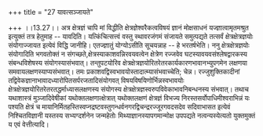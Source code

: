 +++
title = "27 यावत्सञ्जायते"

+++
।।13.27।। अत्र क्षेत्रज्ञं चापि मां विद्धीति क्षेत्रज्ञेश्वरैकत्वविषयं
ज्ञानं मोक्षसाधनं यज्ज्ञात्वामृतमश्रुत इत्युक्तं तत्र हेतुमाह --
यावदिति। यत्किंचित्सत्त्वं वस्तु स्थावरजंगमं संजायते समुत्पद्यते
तत्सर्वं क्षेत्रक्षेत्रज्ञयोः संयोगाज्जायत इत्येवं विद्धि जानीहि।
एतज्ज्ञातुं योग्योऽसीति सूचयन्नाह -- हे भरतर्षभेति। ननु
क्षेत्रक्षेत्रज्ञयोः संयोगादिति भगवतोक्तं न
संगच्छते,क्षेत्रस्याकाशवन्निरवयवत्वेन क्षेत्रेण रज्जवेव
घटस्यावयवसंश्लेषद्वारकस्य संबन्धविशेषस्य संयोगस्यासंभवात्। तन्तुपटयोरिव
क्षेत्रक्षेत्रज्ञयोरितरेतरकार्यकारणभावानभ्युपगमेन लक्षणया
समवायलक्षणस्याप्यसंभवात्। तमः
प्रकाशवद्विस्वभावयोस्तादात्म्यासंभवाच्चेति; चेन्न। रज्जुशुक्तिकादीनां
तद्विवेकज्ञानाभावादध्यारोपितसर्परजतादिसंयोगवत्
विषयविषयिणोर्भिन्नस्वभावयोः
क्षेत्रक्षेत्रज्ञयोरितरेतरतद्धर्माध्यासलक्षणस्य संयोगस्य
क्षेत्रक्षेत्रज्ञस्वरुपविवेकाभावनिबन्धनस्य संभवात्। तथाच यथाशास्त्रं
मुञ्जादिवेषीकां यथोक्तलक्षणात्क्षेत्रात् यथोक्तलक्षणं क्षेत्रज्ञं विभज्य
निरस्तसर्वोपाधिमीश्वराभिन्नं यः पश्यति क्षेत्रं च
मायानिर्मितहस्तिस्वप्नद्रष्टवस्तुगन्धर्वनगरद्विचन्द्ररज्जूरगवदसदेव
सदिवाभासत इत्येवं निश्चितविज्ञानी यस्तस्य सभ्यग्दर्शनेन जन्महेतोः
मिथ्याज्ञानस्यापगमान्मोक्ष उपपद्यते नत्वन्यस्येत्यतो युक्तमुक्तं य एवं
वेत्तीत्यादि।
